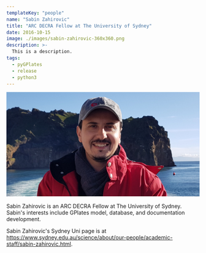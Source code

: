 ```yaml
---
templateKey: "people"
name: "Sabin Zahirovic"
title: "ARC DECRA Fellow at The University of Sydney"
date: 2016-10-15
image: ./images/sabin-zahirovic-360x360.png
description: >-
  This is a description.
tags:
  - pyGPlates
  - release
  - python3
---
```


![Sabin Zahirovic](./images/sabin-zahirovic-1200x650.png)

Sabin Zahirovic is an ARC DECRA Fellow at The University of Sydney. Sabin's interests include GPlates model, database, and documentation development.

Sabin Zahirovic's Sydney Uni page is at https://www.sydney.edu.au/science/about/our-people/academic-staff/sabin-zahirovic.html.

